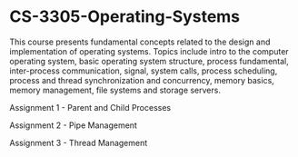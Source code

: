 # CS-3305-Operating-Systems

This course presents fundamental concepts related to the design and implementation of operating
systems. Topics include intro to the computer operating system, basic operating system structure,
process fundamental, inter-process communication, signal, system calls, process scheduling, process
and thread synchronization and concurrency, memory basics, memory management, file systems and
storage servers.


Assignment 1 - Parent and Child Processes

Assignment 2 - Pipe Management

Assignment 3 - Thread Management
